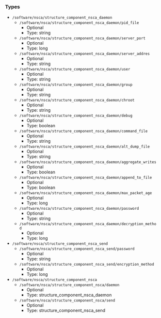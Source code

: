 
### Types

 - `/software/nsca/structure_component_nsca_daemon`
    - `/software/nsca/structure_component_nsca_daemon/pid_file`
        - Optional
        - Type: string
    - `/software/nsca/structure_component_nsca_daemon/server_port`
        - Optional
        - Type: long
    - `/software/nsca/structure_component_nsca_daemon/server_addres`
        - Optional
        - Type: string
    - `/software/nsca/structure_component_nsca_daemon/user`
        - Optional
        - Type: string
    - `/software/nsca/structure_component_nsca_daemon/group`
        - Optional
        - Type: string
    - `/software/nsca/structure_component_nsca_daemon/chroot`
        - Optional
        - Type: string
    - `/software/nsca/structure_component_nsca_daemon/debug`
        - Optional
        - Type: boolean
    - `/software/nsca/structure_component_nsca_daemon/command_file`
        - Optional
        - Type: string
    - `/software/nsca/structure_component_nsca_daemon/alt_dump_file`
        - Optional
        - Type: string
    - `/software/nsca/structure_component_nsca_daemon/aggregate_writes`
        - Optional
        - Type: boolean
    - `/software/nsca/structure_component_nsca_daemon/append_to_file`
        - Optional
        - Type: boolean
    - `/software/nsca/structure_component_nsca_daemon/max_packet_age`
        - Optional
        - Type: long
    - `/software/nsca/structure_component_nsca_daemon/password`
        - Optional
        - Type: string
    - `/software/nsca/structure_component_nsca_daemon/decryption_method`
        - Optional
        - Type: long
 - `/software/nsca/structure_component_nsca_send`
    - `/software/nsca/structure_component_nsca_send/password`
        - Optional
        - Type: string
    - `/software/nsca/structure_component_nsca_send/encryption_method`
        - Optional
        - Type: long
 - `/software/nsca/structure_component_nsca`
    - `/software/nsca/structure_component_nsca/daemon`
        - Optional
        - Type: structure_component_nsca_daemon
    - `/software/nsca/structure_component_nsca/send`
        - Optional
        - Type: structure_component_nsca_send

